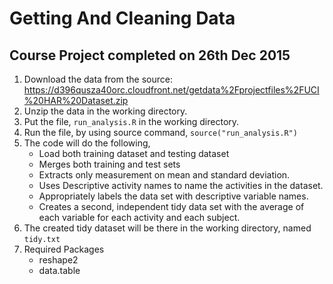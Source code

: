 Getting And Cleaning Data
=========================
Course Project completed on 26th Dec 2015
--------------
1. Download the data from the source: https://d396qusza40orc.cloudfront.net/getdata%2Fprojectfiles%2FUCI%20HAR%20Dataset.zip 
2. Unzip the data in the working directory.
3. Put the file, `run_analysis.R` in the working directory.
4. Run the file, by using source command, `source("run_analysis.R")`
5. The code will do the following,
    * Load both training dataset and testing dataset
    * Merges both training and test sets
    * Extracts only measurement on mean and standard deviation.
    * Uses Descriptive activity names to name the activities in the dataset.
    * Appropriately labels the data set with descriptive variable names.
    * Creates a second, independent tidy data set with the average of each variable for each activity and each subject.
6. The created tidy dataset will be there in the working directory, named `tidy.txt`
7. Required Packages
    * reshape2
    * data.table
    
